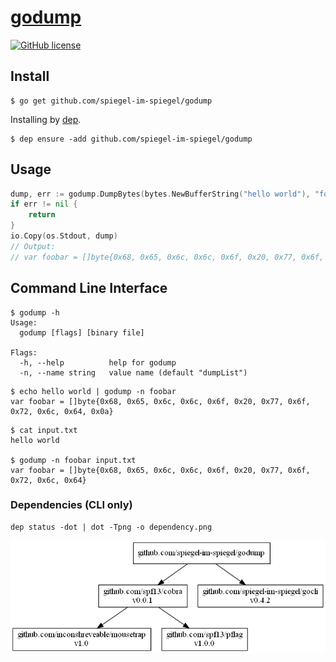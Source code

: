 # [godump]

[![GitHub license](https://img.shields.io/badge/license-Apache%202-blue.svg)](https://raw.githubusercontent.com/spiegel-im-spiegel/godump/master/LICENSE)

## Install

```
$ go get github.com/spiegel-im-spiegel/godump
```

Installing by [dep].

```
$ dep ensure -add github.com/spiegel-im-spiegel/godump
```

## Usage

```go
dump, err := godump.DumpBytes(bytes.NewBufferString("hello world"), "foobar")
if err != nil {
	return
}
io.Copy(os.Stdout, dump)
// Output:
// var foobar = []byte{0x68, 0x65, 0x6c, 0x6c, 0x6f, 0x20, 0x77, 0x6f, 0x72, 0x6c, 0x64}
```

## Command Line Interface

```
$ godump -h
Usage:
  godump [flags] [binary file]

Flags:
  -h, --help          help for godump
  -n, --name string   value name (default "dumpList")
```

```
$ echo hello world | godump -n foobar
var foobar = []byte{0x68, 0x65, 0x6c, 0x6c, 0x6f, 0x20, 0x77, 0x6f, 0x72, 0x6c, 0x64, 0x0a}
```

```
$ cat input.txt
hello world

$ godump -n foobar input.txt
var foobar = []byte{0x68, 0x65, 0x6c, 0x6c, 0x6f, 0x20, 0x77, 0x6f, 0x72, 0x6c, 0x64}
```

### Dependencies (CLI only)

```
dep status -dot | dot -Tpng -o dependency.png
```

[![Dependencies](dependency.png)](dependency.png)

[godump]: https://github.com/spiegel-im-spiegel/godump
[dep]: https://github.com/golang/dep "golang/dep: Go dependency management tool"
